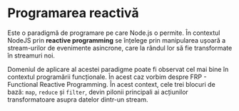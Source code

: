 # Programarea reactivă

Este o paradigmă de programare pe care Node.js o permite. În contextul NodeJS prin **reactive programming** se înțelege prin manipularea ușoară a stream-urilor de evenimente asincrone, care la rândul lor să fie transformate în streamuri noi.

Domeniul de aplicare al acestei paradigme poate fi observat cel mai bine în contextul programării funcționale. În acest caz vorbim despre FRP - Functional Reactive Programming. În acest context, cele trei blocuri de bază: `map`, `reduce` și `filter`, devin pilonii principali ai acțiunilor transformatoare asupra datelor dintr-un stream.
